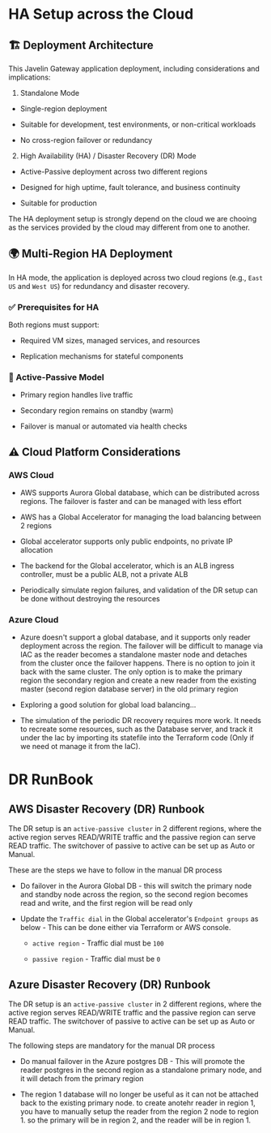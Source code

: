 # HA Setup across the Cloud

## 🏗️ Deployment Architecture

This Javelin Gateway application deployment, including considerations and implications:

1. Standalone Mode

* Single-region deployment

* Suitable for development, test environments, or non-critical workloads

* No cross-region failover or redundancy

2. High Availability (HA) / Disaster Recovery (DR) Mode

* Active-Passive deployment across two different regions

* Designed for high uptime, fault tolerance, and business continuity

* Suitable for production

The HA deployment setup is strongly depend on the cloud we are chooing as the services provided by the cloud may different from one to another.

## 🌍 Multi-Region HA Deployment

In HA mode, the application is deployed across two cloud regions (e.g., `East US` and `West US`) for redundancy and disaster recovery.

### ✅ Prerequisites for HA

Both regions must support:

* Required VM sizes, managed services, and resources

* Replication mechanisms for stateful components

### 🔁 Active-Passive Model

* Primary region handles live traffic

* Secondary region remains on standby (warm)

* Failover is manual or automated via health checks

## ⚠️ Cloud Platform Considerations

### AWS Cloud

* AWS supports Aurora Global database, which can be distributed across regions. The failover is faster and can be managed with less effort

* AWS has a Global Accelerator for managing the load balancing between 2 regions

* Global accelerator supports only public endpoints, no private IP allocation

* The backend for the Global accelerator, which is an ALB ingress controller, must be a public ALB, not a private ALB

* Periodically simulate region failures, and validation of the DR setup can be done without destroying the resources

### Azure Cloud

* Azure doesn't support a global database, and it supports only reader deployment across the region. The failover will be difficult to manage via IAC as the reader becomes a standalone master node and detaches from the cluster once the failover happens. There is no option to join it back with the same cluster. The only option is to make the primary region the secondary region and create a new reader from the existing master (second region database server) in the old primary region

* Exploring a good solution for global load balancing...

* The simulation of the periodic DR recovery requires more work. It needs to recreate some resources, such as the  Database server, and track it under the Iac by importing its statefile into the Terraform code (Only if we need ot manage it from the IaC). 

# DR RunBook

## AWS Disaster Recovery (DR) Runbook

The DR setup is an `active-passive cluster` in 2 different regions, where the active region serves READ/WRITE traffic and the passive region can serve READ traffic. The switchover of passive to active can be set up as Auto or Manual.

These are the steps we have to follow in the manual DR process

* Do failover in the Aurora Global DB - this will switch the primary node and standby node across the region, so the second region becomes read and write, and the first region will be read only

* Update the `Traffic dial` in the Global accelerator's `Endpoint groups` as below -  This can be done either via Terraform or AWS console.

    * `active region` - Traffic dial must be `100`

    * `passive region` - Traffic dial must be `0`


## Azure Disaster Recovery (DR) Runbook

The DR setup is an `active-passive cluster` in 2 different regions, where the active region serves READ/WRITE traffic and the passive region can serve READ traffic. The switchover of passive to active can be set up as Auto or Manual.

The following steps are mandatory for the manual DR process

* Do manual failover in the Azure postgres DB - This will promote the reader postgres in the second region as a standalone primary node, and it will detach from the primary region 

* The region 1 database will no longer be useful as it can not be attached back to the existing primary node. to create anotehr reader in region 1, you have to manually setup the reader from the region 2 node to region 1. so the primary will be in region 2, and the reader will be in region 1.